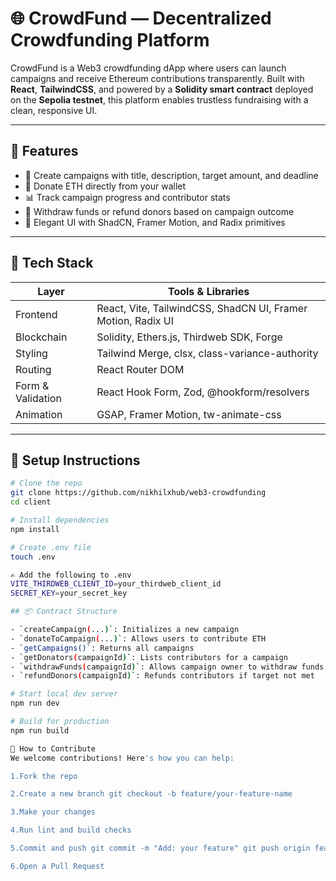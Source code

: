 # 🌐 CrowdFund — Decentralized Crowdfunding Platform

CrowdFund is a Web3 crowdfunding dApp where users can launch campaigns and receive Ethereum contributions transparently. Built with **React**, **TailwindCSS**, and powered by a **Solidity smart contract** deployed on the **Sepolia testnet**, this platform enables trustless fundraising with a clean, responsive UI.

---

## 🚀 Features

- 📝 Create campaigns with title, description, target amount, and deadline
- 💸 Donate ETH directly from your wallet
- 📊 Track campaign progress and contributor stats
- 🔐 Withdraw funds or refund donors based on campaign outcome
- 🎨 Elegant UI with ShadCN, Framer Motion, and Radix primitives

---

## 🧰 Tech Stack

| Layer        | Tools & Libraries                                                                 |
|--------------|------------------------------------------------------------------------------------|
| Frontend     | React, Vite, TailwindCSS, ShadCN UI, Framer Motion, Radix UI                      |
| Blockchain   | Solidity, Ethers.js, Thirdweb SDK, Forge                                                 |
| Styling      | Tailwind Merge, clsx, class-variance-authority                                    |
| Routing      | React Router DOM                                                                  |
| Form & Validation | React Hook Form, Zod, @hookform/resolvers                                   |
| Animation    | GSAP, Framer Motion, tw-animate-css                                               |

---

## 🔧 Setup Instructions

```bash
# Clone the repo
git clone https://github.com/nikhilxhub/web3-crowdfunding
cd client

# Install dependencies
npm install

# Create .env file
touch .env

✍️ Add the following to .env
VITE_THIRDWEB_CLIENT_ID=your_thirdweb_client_id
SECRET_KEY=your_secret_key

## 📦 Contract Structure

- `createCampaign(...)`: Initializes a new campaign
- `donateToCampaign(...)`: Allows users to contribute ETH
- `getCampaigns()`: Returns all campaigns
- `getDonators(campaignId)`: Lists contributors for a campaign
- `withdrawFunds(campaignId)`: Allows campaign owner to withdraw funds
- `refundDonors(campaignId)`: Refunds contributors if target not met

# Start local dev server
npm run dev

# Build for production
npm run build

🤝 How to Contribute
We welcome contributions! Here's how you can help:

1.Fork the repo

2.Create a new branch git checkout -b feature/your-feature-name

3.Make your changes

4.Run lint and build checks

5.Commit and push git commit -m "Add: your feature" git push origin feature/your-feature-name

6.Open a Pull Request
